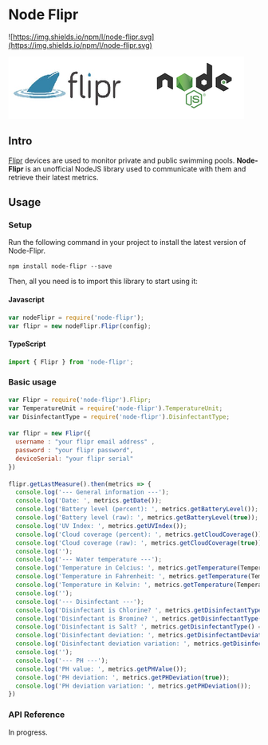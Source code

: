 # Node Flipr

![https://img.shields.io/npm/l/node-flipr.svg](https://img.shields.io/npm/l/node-flipr.svg)

![](docs/imgs/flipr-node.png)

## Intro

[Flipr](https://www.goflipr.com) devices are used to monitor private and public swimming pools. **Node-Flipr** is an unofficial NodeJS library used to communicate with them and retrieve their latest metrics. 

## Usage

### Setup

Run the following command in your project to install the latest version of Node-Flipr.

```
npm install node-flipr --save
```

Then, all you need is to import this library to start using it:

#### Javascript

```javascript
var nodeFlipr = require('node-flipr');
var flipr = new nodeFlipr.Flipr(config);
```

#### TypeScript
```typescript
import { Flipr } from 'node-flipr';
```

### Basic usage

```javascript
var Flipr = require('node-flipr').Flipr;
var TemperatureUnit = require('node-flipr').TemperatureUnit;
var DisinfectantType = require('node-flipr').DisinfectantType;

var flipr = new Flipr({
  username : "your flipr email address" ,
  password : "your flipr password",
  deviceSerial: "your flipr serial"
})

flipr.getLastMeasure().then(metrics => {
  console.log('--- General information ---');
  console.log('Date: ', metrics.getDate());
  console.log('Battery level (percent): ', metrics.getBatteryLevel());
  console.log('Battery level (raw): ', metrics.getBatteryLevel(true));
  console.log('UV Index: ', metrics.getUVIndex());
  console.log('Cloud coverage (percent): ', metrics.getCloudCoverage());
  console.log('Cloud coverage (raw): ', metrics.getCloudCoverage(true));
  console.log('');
  console.log('--- Water temperature ---');
  console.log('Temperature in Celcius: ', metrics.getTemperature(TemperatureUnit.CELCIUS));
  console.log('Temperature in Fahrenheit: ', metrics.getTemperature(TemperatureUnit.FAHRENHEIT));
  console.log('Temperature in Kelvin: ', metrics.getTemperature(TemperatureUnit.KELVIN));
  console.log('');
  console.log('--- Disinfectant ---');
  console.log('Disinfectant is Chlorine? ', metrics.getDisinfectantType() === DisinfectantType.CHLORINE ? "yes" : "no");
  console.log('Disinfectant is Bromine? ', metrics.getDisinfectantType() === DisinfectantType.BROMINE ? "yes" : "no");
  console.log('Disinfectant is Salt? ', metrics.getDisinfectantType() === DisinfectantType.SALT ? "yes" : "no");
  console.log('Disinfectant deviation: ', metrics.getDisinfectantDeviation(true));
  console.log('Disinfectant deviation variation: ', metrics.getDisinfectantDeviation());
  console.log('');
  console.log('--- PH ---');
  console.log('PH value: ', metrics.getPHValue());
  console.log('PH deviation: ', metrics.getPHDeviation(true));
  console.log('PH deviation variation: ', metrics.getPHDeviation());
})

```

### API Reference

In progress.